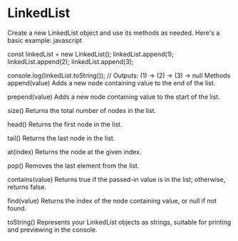# LinkedList

Create a new LinkedList object and use its methods as needed. Here's a basic example:
javascript

const linkedList = new LinkedList();
linkedList.append(1);
linkedList.append(2);
linkedList.append(3);

console.log(linkedList.toString()); // Outputs: (1) -> (2) -> (3) -> null
Methods
append(value)
Adds a new node containing value to the end of the list.

prepend(value)
Adds a new node containing value to the start of the list.

size()
Returns the total number of nodes in the list.

head()
Returns the first node in the list.

tail()
Returns the last node in the list.

at(index)
Returns the node at the given index.

pop()
Removes the last element from the list.

contains(value)
Returns true if the passed-in value is in the list; otherwise, returns false.

find(value)
Returns the index of the node containing value, or null if not found.

toString()
Represents your LinkedList objects as strings, suitable for printing and previewing in the console.
